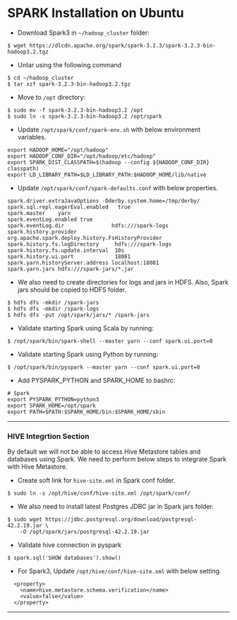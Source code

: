 # SPARK Installation on Ubuntu


* Download Spark3 in `~/hadoop_cluster` folder:
```
$ wget https://dlcdn.apache.org/spark/spark-3.2.3/spark-3.2.3-bin-hadoop3.2.tgz
```

* Untar using the following command
```
$ cd ~/hadoop_cluster
$ tar xzf spark-3.2.3-bin-hadoop3.2.tgz
```

* Move to `/opt` directory:
```
$ sudo mv -f spark-3.2.3-bin-hadoop3.2 /opt
$ sudo ln -s spark-3.2.3-bin-hadoop3.2 /opt/spark
```

* Update `/opt/spark/conf/spark-env.sh` with below environment variables.
```
export HADOOP_HOME="/opt/hadoop"
export HADOOP_CONF_DIR="/opt/hadoop/etc/hadoop"
export SPARK_DIST_CLASSPATH=$(hadoop --config ${HADOOP_CONF_DIR} classpath)
export LD_LIBRARY_PATH=$LD_LIBRARY_PATH:$HADOOP_HOME/lib/native
```

* Update `/opt/spark/conf/spark-defaults.conf` with below properties.
```
spark.driver.extraJavaOptions -Dderby.system.home=/tmp/derby/
spark.sql.repl.eagerEval.enabled   true
spark.master    yarn
spark.eventLog.enabled true
spark.eventLog.dir               hdfs:///spark-logs
spark.history.provider            org.apache.spark.deploy.history.FsHistoryProvider
spark.history.fs.logDirectory     hdfs:///spark-logs
spark.history.fs.update.interval  10s
spark.history.ui.port             18081
spark.yarn.historyServer.address localhost:18081
spark.yarn.jars hdfs:///spark-jars/*.jar
```

* We also need to create directories for logs and jars in HDFS. Also, Spark jars should be copied to HDFS folder.
```
$ hdfs dfs -mkdir /spark-jars
$ hdfs dfs -mkdir /spark-logs
$ hdfs dfs -put /opt/spark/jars/* /spark-jars
```

* Validate starting Spark using Scala by running:
```
$ /opt/spark/bin/spark-shell --master yarn --conf spark.ui.port=0
```

* Validate starting Spark using Python by running:
```
$ /opt/spark/bin/pyspark --master yarn --conf spark.ui.port=0
```

* Add PYSPARK_PYTHON and SPARK_HOME to bashrc:
```
# Spark
export PYSPARK_PYTHON=python3
export SPARK_HOME=/opt/spark
export PATH=$PATH:$SPARK_HOME/bin:$SPARK_HOME/sbin
```

************************************
### HIVE Integrtion Section 

By default we will not be able to access Hive Metastore tables and databases using Spark. We need to perform below steps to integrate Spark with Hive Metastore.

* Create soft link for `hive-site.xml` in Spark conf folder.
```
$ sudo ln -s /opt/hive/conf/hive-site.xml /opt/spark/conf/
```

* We also need to install latest Postgres JDBC jar in Spark jars folder.
```
$ sudo wget https://jdbc.postgresql.org/download/postgresql-42.2.19.jar \
    -O /opt/spark/jars/postgresql-42.2.19.jar
```

* Validate hive connection in pyspark
```
$ spark.sql('SHOW databases').show()
```

* For Spark3, Update `/opt/hive/conf/hive-site.xml` with below setting.
```
  <property>
    <name>hive.metastore.schema.verification</name>
    <value>false</value>
  </property>
```
************************************
